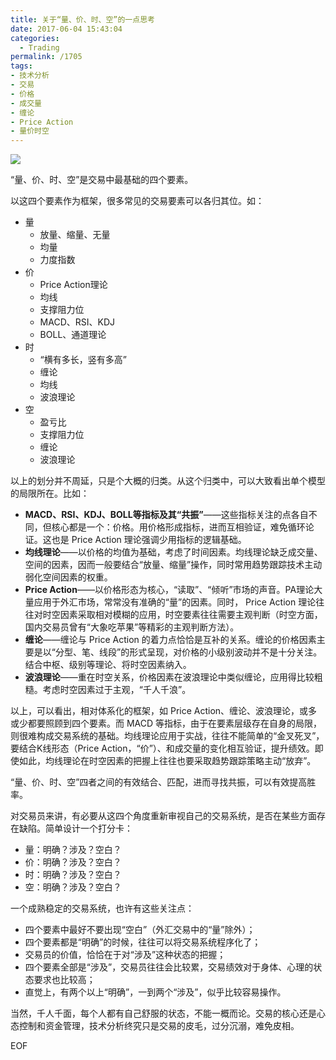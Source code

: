```yaml
---
title: 关于“量、价、时、空”的一点思考
date: 2017-06-04 15:43:04
categories:
  - Trading
permalink: /1705
tags:
- 技术分析
- 交易
- 价格
- 成交量
- 缠论
- Price Action
- 量价时空
---
```

![][image-1]

“量、价、时、空”是交易中最基础的四个要素。

以这四个要素作为框架，很多常见的交易要素可以各归其位。如：

- 量
	- 放量、缩量、无量
	- 均量
	- 力度指数
- 价
	- Price Action理论
	- 均线
	- 支撑阻力位
	- MACD、RSI、KDJ
	- BOLL、通道理论
- 时
	- “横有多长，竖有多高”
	- 缠论
	- 均线
	- 波浪理论
- 空
	- 盈亏比
	- 支撑阻力位
	- 缠论
	- 波浪理论

以上的划分并不周延，只是个大概的归类。从这个归类中，可以大致看出单个模型的局限所在。比如：
- **MACD、RSI、KDJ、BOLL等指标及其“共振”**——这些指标关注的点各自不同，但核心都是一个：价格。用价格形成指标，进而互相验证，难免循环论证。这也是 Price Action 理论强调少用指标的逻辑基础。
- **均线理论**——以价格的均值为基础，考虑了时间因素。均线理论缺乏成交量、空间的因素，因而一般要结合“放量、缩量”操作，同时常用趋势跟踪技术主动弱化空间因素的权重。
- **Price Action**——以价格形态为核心，“读取”、“倾听”市场的声音。PA理论大量应用于外汇市场，常常没有准确的“量”的因素。同时， Price Action 理论往往对时空因素采取相对模糊的应用，时空要素往往需要主观判断（时空方面，国内交易员曾有“大象吃苹果”等精彩的主观判断方法）。
- **缠论**——缠论与 Price Action 的着力点恰恰是互补的关系。缠论的价格因素主要是以“分型、笔、线段”的形式呈现，对价格的小级别波动并不是十分关注。结合中枢、级别等理论、将时空因素纳入。
- **波浪理论**——重在时空关系，价格因素在波浪理论中类似缠论，应用得比较粗糙。考虑时空因素过于主观，“千人千浪”。

以上，可以看出，相对体系化的框架，如 Price Action、缠论、波浪理论，或多或少都要照顾到四个要素。而 MACD 等指标，由于在要素层级存在自身的局限，则很难构成交易系统的基础。均线理论应用于实战，往往不能简单的“金叉死叉”，要结合K线形态（Price Action，“价”）、和成交量的变化相互验证，提升绩效。即使如此，均线理论在时空因素的把握上往往也要采取趋势跟踪策略主动“放弃”。

“量、价、时、空”四者之间的有效结合、匹配，进而寻找共振，可以有效提高胜率。

对交易员来讲，有必要从这四个角度重新审视自己的交易系统，是否在某些方面存在缺陷。简单设计一个打分卡：
- 量：明确？涉及？空白？
- 价：明确？涉及？空白？
- 时：明确？涉及？空白？
- 空：明确？涉及？空白？

一个成熟稳定的交易系统，也许有这些关注点：
- 四个要素中最好不要出现“空白”（外汇交易中的“量”除外）；
- 四个要素都是“明确”的时候，往往可以将交易系统程序化了；
- 交易员的价值，恰恰在于对“涉及”这种状态的把握；
- 四个要素全部是“涉及”，交易员往往会比较累，交易绩效对于身体、心理的状态要求也比较高；
- 直觉上，有两个以上“明确”，一到两个“涉及”，似乎比较容易操作。

当然，千人千面，每个人都有自己舒服的状态，不能一概而论。交易的核心还是心态控制和资金管理，技术分析终究只是交易的皮毛，过分沉溺，难免皮相。

EOF

[image-1]:	http://kangjian.net/images/2017-06-04-16-23-27-LJSK.png